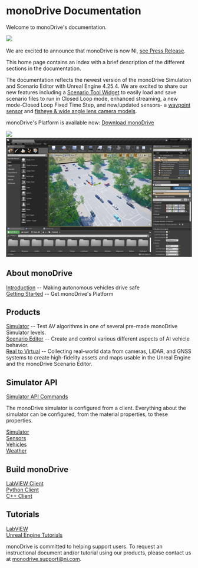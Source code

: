 # monoDrive Documentation

Welcome to monoDrive's documentation.

<img class='sm_img' src="./imgs/NILogo.png"/>

We are excited to announce that monoDrive is now NI, [see Press Release](https://www.ni.com/en-us/about-ni/newsroom/news-releases/ni-acquires-monodrive-to-accelerate-autonomous-vehicle-developme.html).

This home page contains an index with a brief description of the different sections in the documentation. 

The documentation reflects the newest version of the monoDrive Simulation and Scenario Editor with Unreal Engine 4.25.4. We are excited to share our new features including a [Scenario Tool Widget](scenario_editor/scenarios.md) to easily load and save scenario files to run in Closed Loop mode, enhanced streaming, a new mode-Closed Loop Fixed Time Step, and new/updated sensors- a [waypoint sensor](monoDrive_home/Waypoint-Sensor.md) and [fisheye & wide angle lens camera models](monoDrive_home/Camera.md).

monoDrive's Platform is available now: [Download monoDrive](https://www.monodrive.io/register)

<div class="img_container">
    <img class='md_img' src="./imgs/monodrive_simulator.png"/>
    <div class="space"></div>
    <img class='md_img' src="./imgs/monodrive_scenario_editor.png"/>
</div>

## About monoDrive

[Introduction](intro_information.md) -- Making autonomous vehicles drive safe<br />
[Getting Started](Getting_Started.md) -- Get monoDrive's Platform

## Products

[Simulator](Simulator.md) -- Test AV algorithms in one of several pre-made monoDrive Simulator levels. <br />
[Scenario Editor](scenario_editor/scenarios.md) -- Create and control various different aspects of AI vehicle behavior.<br />
[Real to Virtual](r2v/about.md) -- Collecting real-world data from cameras, LiDAR, and GNSS systems to create high-fidelity assets and maps usable in the Unreal Engine and the monoDrive Scenario Editor.

## Simulator API

[Simulator API Commands](monoDrive_home/Control-Channel-API-Commands.md) <br />

The monoDrive simulator is configured from a client. Everything about the simulator can be configured, from the material properties, to these properties.

[Simulator](monoDrive_home/Simulator-Configuration.md) <br />
[Sensors](monoDrive_home/Common.md) <br />
[Vehicles](monoDrive_home/Vehicle-Configuration.md) <br />
[Weather](monoDrive_home/Weather.md)

## Build monoDrive

[LabVIEW Client](LV_client/quick_start/LabVIEW_client_quick_start.md) <br />
[Python Client](python_client/quick_start.md) <br />
[C++ Client](cpp_client/cpp_quick_start.md)

## Tutorials

[LabVIEW](LV_client/tutorials/Setup.md) <br />
[Unreal Engine Tutorials](unreal_tutorials/MayaWheels.md) <br />

monoDrive is committed to helping support users. To request an instructional document and/or tutorial
using our products, please contact us at monodrive.support@ni.com. 
